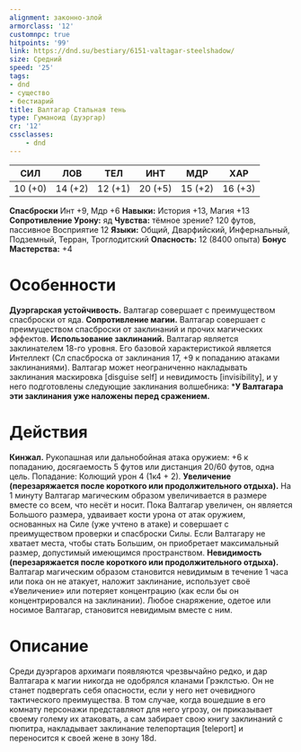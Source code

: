 ```yaml
---
alignment: законно-злой
armorclass: '12'
customnpc: true
hitpoints: '99'
link: https://dnd.su/bestiary/6151-valtagar-steelshadow/
size: Средний
speed: '25'
tags:
- dnd
- существо
- бестиарий
title: Валтагар Стальная тень
type: Гуманоид (дуэргар)
cr: '12'
cssclasses:
    - dnd
---
```



| СИЛ | ЛОВ | ТЕЛ | ИНТ | МДР | ХАР |
|---|---|---|---|---|---|
| 10 (+0) | 14 (+2) | 12 (+1) | 20 (+5) | 15 (+2) | 16 (+3) |
**Спасброски** Инт +9, Мдр +6
**Навыки:** История +13, Магия +13
**Сопротивление Урону:** яд
**Чувства:** тёмное зрение? 120 футов, пассивное Восприятие 12
**Языки:** Общий, Дварфийский, Инфернальный, Подземный, Терран, Троглодитский
**Опасность:** 12 (8400 опыта)
**Бонус Мастерства:** +4


# Особенности
**Дуэргарская устойчивость.** Валтагар совершает с преимуществом спасброски от яда.
**Сопротивление магии.** Валтагар совершает с преимуществом спасброски от заклинаний и прочих магических эффектов.
**Использование заклинаний.** Валтагар является заклинателем 18-го уровня. Его базовой характеристикой является Интеллект (Сл спасброска от заклинания 17, +9 к попаданию атаками заклинаниями). Валтагар может неограниченно накладывать заклинания маскировка [disguise self] и невидимость [invisibility], и у него подготовлены следующие заклинания волшебника:
***У Валтагара эти заклинания уже наложены перед сражением.** 


# Действия
**Кинжал.** Рукопашная или дальнобойная атака оружием: +6 к попаданию, досягаемость 5 футов или дистанция 20/60 футов, одна цель. Попадание: Колющий урон 4 (1к4 + 2).
**Увеличение (перезаряжается после короткого или продолжительного отдыха).** На 1 минуту Валтагар магическим образом увеличивается в размере вместе со всем, что несёт и носит. Пока Валтагар увеличен, он является Большого размера, удваивает кости урона от атак оружием, основанных на Силе (уже учтено в атаке) и совершает с преимуществом проверки и спасброски Силы. Если Валтагару не хватает места, чтобы стать Большим, он приобретает максимальный размер, допустимый имеющимся пространством.
**Невидимость (перезаряжается после короткого или продолжительного отдыха).** Валтагар магическим образом становится невидимым в течение 1 часа или пока он не атакует, наложит заклинание, использует своё «Увеличение» или потеряет концентрацию (как если бы он концентрировался на заклинании). Любое снаряжение, одетое или носимое Валтагар, становится невидимым вместе с ним.


# Описание
Среди дуэргаров архимаги появляются чрезвычайно редко, и дар Валтагара к магии никогда не одобрялся кланами Грэклстью. Он не станет подвергать себя опасности, если у него нет очевидного тактического преимущества. В том случае, когда вошедшие в его комнату персонажи представляют для него угрозу, он приказывает своему голему их атаковать, а сам забирает свою книгу заклинаний с пюпитра, накладывает заклинание телепортация [teleport] и переносится к своей жене в зону 18d.